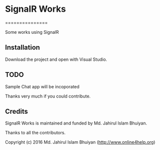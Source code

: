 # SignalR Works
===============

Some works using SignalR

Installation
------------

Download the project and open with Visual Studio. 

TODO
-----
Sample Chat app will be incoporated


Thanks very much if you could contribute.

Credits
-------

SignalR Works is maintained and funded by Md. Jahirul Islam Bhuiyan.

Thanks to all the contributors.

Copyright (c) 2016 Md. Jahirul Islam Bhuiyan (http://www.online4help.org)
